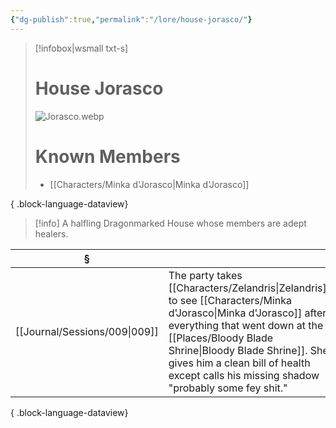 ```yaml
---
{"dg-publish":true,"permalink":"/lore/house-jorasco/"}
---
```


> [!infobox|wsmall txt-s]
> # House Jorasco
> ![Jorasco.webp](/img/user/z_attachments/Jorasco.webp) 
> # Known Members
>  - [[Characters/Minka d'Jorasco\|Minka d'Jorasco]]
> 
{ .block-language-dataview}

>[!info] A halfling Dragonmarked House whose members are adept healers.

| §                                |                                                                                                                                                                                                                         |
| -------------------------------- | ----------------------------------------------------------------------------------------------------------------------------------------------------------------------------------------------------------------------- |
| [[Journal/Sessions/009\|009]] | The party takes [[Characters/Zelandris\|Zelandris]] to see [[Characters/Minka d'Jorasco\|Minka d'Jorasco]] after everything that went down at the [[Places/Bloody Blade Shrine\|Bloody Blade Shrine]]. She gives him a clean bill of health except calls his missing shadow "probably some fey shit." |

{ .block-language-dataview}
